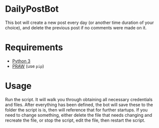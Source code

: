 # DailyPostBot

This bot will create a new post every day (or another time duration of your choice), and delete the previous post if no comments were made on it.

# Requirements

* [Python 3](https://www.python.org/downloads)
* [PRAW](http://praw.readthedocs.io) (use `pip`)

# Usage

Run the script. It will walk you through obtaining all necessary credentials and files. After everything has been defined, the bot will save these to the folder the script is is, then will reference that for further startups. If you need to change something, either delete the file that needs changing and recreate the file, or stop the script, edit the file, then restart the script.

